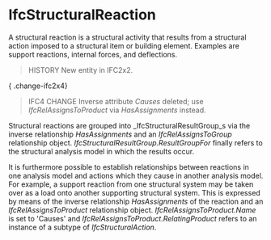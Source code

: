 # IfcStructuralReaction

A structural reaction is a structural activity that results from a structural action imposed to a structural item or building element. Examples are support reactions, internal forces, and deflections.<!-- end of definition -->

> HISTORY New entity in IFC2x2.

{ .change-ifc2x4}
> IFC4 CHANGE Inverse attribute _Causes_ deleted; use _IfcRelAssignsToProduct_ via _HasAssignments_ instead.

Structural reactions are grouped into _IfcStructuralResultGroup_s via the inverse relationship _HasAssignments_ and an _IfcRelAssignsToGroup_ relationship object. _IfcStructuralResultGroup.ResultGroupFor_ finally refers to the structural analysis model in which the results occur.

It is furthermore possible to establish relationships between reactions in one analysis model and actions which they cause in another analysis model. For example, a support reaction from one structural system may be taken over as a load onto another supporting structural system. This is expressed by means of the inverse relationship _HasAssignments_ of the reaction and an _IfcRelAssignsToProduct_ relationship object. _IfcRelAssignsToProduct.Name_ is set to 'Causes' and _IfcRelAssignsToProduct.RelatingProduct_ refers to an instance of a subtype of _IfcStructuralAction_.
